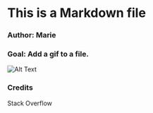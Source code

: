 # This is a Markdown file

### Author: Marie
### Goal: Add a gif to a file.


![Alt Text](https://media.giphy.com/media/vFKqnCdLPNOKc/giphy.gif)


### Credits
Stack Overflow
